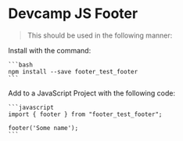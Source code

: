 # Devcamp JS Footer

> This should be used in the following manner:

Install with the command:

    ```bash
    npm install --save footer_test_footer
    ```

Add to a JavaScript Project with the following code:

    ```javascript
    import { footer } from "footer_test_footer";

    footer('Some name');
    ```
